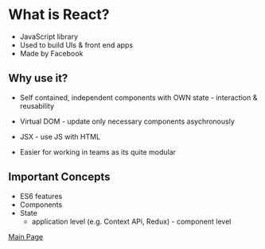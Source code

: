 # What is React?

- JavaScript library
- Used to build UIs & front end apps
- Made by Facebook

## Why use it?

- Self contained, independent components with OWN state - interaction & reusability

- Virtual DOM - update only necessary components asychronously

- JSX - use JS with HTML

- Easier for working in teams as its quite modular

## Important Concepts

- ES6 features
- Components
- State
  - application level (e.g. Context APi, Redux) - component level

[Main Page](../README.md)
